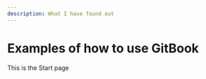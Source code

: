 ```yaml
---
description: What I have found out
---
```


# Examples of how to use GitBook

This is the Start page

